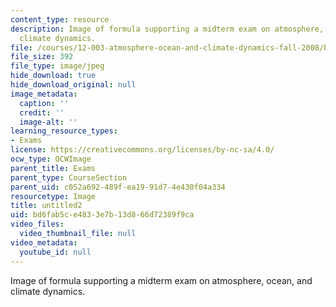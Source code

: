 ```yaml
---
content_type: resource
description: Image of formula supporting a midterm exam on atmosphere, ocean, and
  climate dynamics.
file: /courses/12-003-atmosphere-ocean-and-climate-dynamics-fall-2008/bd6fab5ce4833e7b13d866d72389f9ca_untitled2.jpg
file_size: 392
file_type: image/jpeg
hide_download: true
hide_download_original: null
image_metadata:
  caption: ''
  credit: ''
  image-alt: ''
learning_resource_types:
- Exams
license: https://creativecommons.org/licenses/by-nc-sa/4.0/
ocw_type: OCWImage
parent_title: Exams
parent_type: CourseSection
parent_uid: c052a692-489f-ea19-91d7-4e430f04a334
resourcetype: Image
title: untitled2
uid: bd6fab5c-e483-3e7b-13d8-66d72389f9ca
video_files:
  video_thumbnail_file: null
video_metadata:
  youtube_id: null
---
```

Image of formula supporting a midterm exam on atmosphere, ocean, and climate dynamics.